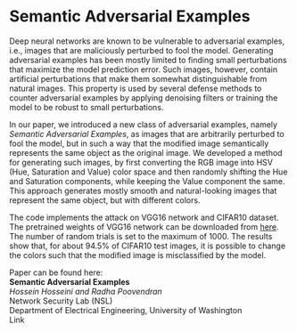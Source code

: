 # Semantic Adversarial Examples

Deep neural networks are known to be vulnerable to adversarial examples, i.e., images that are maliciously perturbed to fool the model. Generating adversarial examples has been mostly limited to finding small perturbations that maximize the model prediction error. Such images, however, contain artificial perturbations that make them somewhat distinguishable from natural images. This property is used by several defense methods to counter adversarial examples by applying denoising filters or training the model to be robust to small perturbations. 

In our paper, we introduced a new class of adversarial examples, namely *Semantic Adversarial Examples*, as images that are arbitrarily perturbed to fool the model, but in such a way that the modified image semantically represents the same object as the original image. We developed a method for generating such images, by first converting the RGB image into HSV (Hue, Saturation and Value) color space and then randomly shifting the Hue and Saturation components, while keeping the Value component the same. This approach generates mostly smooth and natural-looking images that represent the same object, but with different colors. 

The code implements the attack on VGG16 network and CIFAR10 dataset. The pretrained weights of VGG16 network can be downloaded from [here](https://github.com/geifmany/cifar-vgg). The number of random trials is set to the maximum of 1000. The results show that, for about 94.5% of CIFAR10 test images, it is possible to change the colors such that the modified image is misclassified by the model. 

Paper can be found here:  
**Semantic Adversarial Examples**  
*Hossein Hosseini and Radha Poovendran*  
Network Security Lab (NSL)  
Department of Electrical Engineering, University of Washington  
Link
